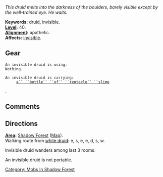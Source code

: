 *This druid melts into the darkness of the boulders, barely visible
except by the well-trained eye. He waits.*

**Keywords:** druid, invisible.  
**[Level](Level.md "wikilink"):** 40.  
**[Alignment](Alignment.md "wikilink"):** apathetic.  
**Affects:** [invisible](invis.md "wikilink").  

## Gear

`An invisible druid is using:`  
`Nothing.`

`An invisible druid is carrying:`  
`     `[`a`` ``bottle`` ``of`` ``tentacle`` ``slime`](Bottle_of_Tentacle_Slime.md "wikilink")

.

## Comments

## Directions

**[Area](:Category:_Areas.md "wikilink"):** [Shadow
Forest](:Category:_Shadow_Forest.md "wikilink")
([Map](Shadow_Forest_Map.md "wikilink")).  
Walking route from [white druid](White_Haired_Druid.md "wikilink"): e,
s, e, e, d, s, w.

Invisible druid wanders among last 3 rooms.

An invisible druid is not portable.

[Category: Mobs In Shadow
Forest](Category:_Mobs_In_Shadow_Forest "wikilink")
